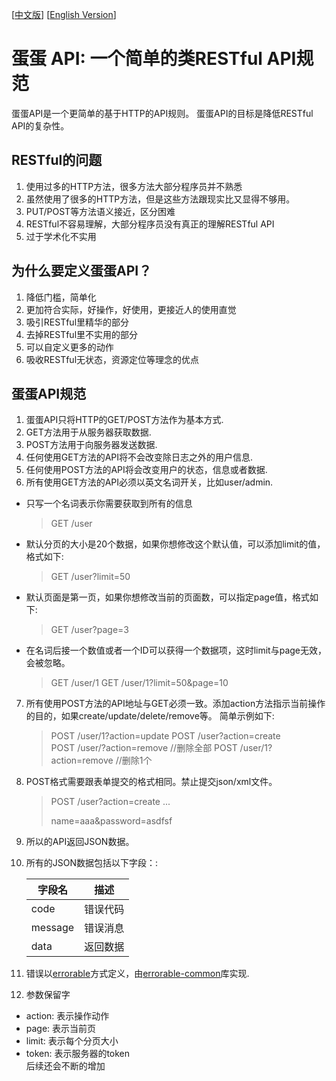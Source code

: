 [[中文版](https://github.com/calidion/egg/blob/master/README.md)]
[[English Version](https://github.com/calidion/egg/blob/master/README.end.md)]


# 蛋蛋 API: 一个简单的类RESTful API规范

蛋蛋API是一个更简单的基于HTTP的API规则。
蛋蛋API的目标是降低RESTful API的复杂性。

## RESTful的问题
1. 使用过多的HTTP方法，很多方法大部分程序员并不熟悉
2. 虽然使用了很多的HTTP方法，但是这些方法跟现实比又显得不够用。
3. PUT/POST等方法语义接近，区分困难
4. RESTful不容易理解，大部分程序员没有真正的理解RESTful API
5. 过于学术化不实用

## 为什么要定义蛋蛋API？

1. 降低门槛，简单化
2. 更加符合实际，好操作，好使用，更接近人的使用直觉
3. 吸引RESTful里精华的部分
4. 去掉RESTful里不实用的部分
5. 可以自定义更多的动作
6. 吸收RESTful无状态，资源定位等理念的优点

## 蛋蛋API规范

1. 蛋蛋API只将HTTP的GET/POST方法作为基本方式.
2. GET方法用于从服务器获取数据.
3. POST方法用于向服务器发送数据.
4. 任何使用GET方法的API将不会改变除日志之外的用户信息.
5. 任何使用POST方法的API将会改变用户的状态，信息或者数据.
6. 所有使用GET方法的API必须以英文名词开关，比如user/admin.  
  * 只写一个名词表示你需要获取到所有的信息  
    
    > GET /user
  * 默认分页的大小是20个数据，如果你想修改这个默认值，可以添加limit的值，格式如下:  
      
    > GET /user?limit=50
  * 默认页面是第一页，如果你想修改当前的页面数，可以指定page值，格式如下:  
      
    > GET /user?page=3
  * 在名词后接一个数值或者一个ID可以获得一个数据项，这时limit与page无效，会被忽略。  
      
     > GET /user/1
     > GET /user/1?limit=50&page=10  

7. 所有使用POST方法的API地址与GET必须一致。添加action方法指示当前操作的目的，如果create/update/delete/remove等。
    简单示例如下:
    > POST /user/1?action=update
    > POST /user?action=create  
    > POST /user/?action=remove  //删除全部
    > POST /user/1?action=remove  //删除1个

8. POST格式需要跟表单提交的格式相同。禁止提交json/xml文件。
    > POST /user?action=create
    > ...
    > 
    > 
    > name=aaa&password=asdfsf
9. 所以的API返回JSON数据。
10. 所有的JSON数据包括以下字段：:

    | 字段名 | 描述 |
    | --- | --- |
    | code | 错误代码|
    | message | 错误消息|
    | data | 返回数据 |

11. 错误以[errorable](https://github.com/calidion/errorable)方式定义，由[errorable-common](https://github.com/Errorable/common)库实现.
12. 参数保留字
  * action:  表示操作动作
  * page: 表示当前页
  * limit: 表示每个分页大小
  * token: 表示服务器的token    
  后续还会不断的增加
